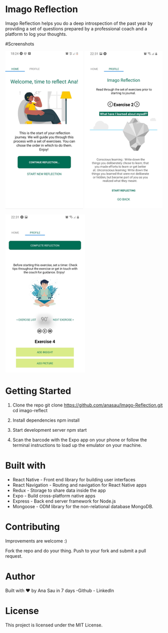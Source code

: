# Imago Reflection
Imago Reflection helps you do a deep introspection of the past year by providing a set of questions prepared by a professional coach and a platform to log your thoughts. 

#Screenshots 

<code><img height="500" alt="Home Screen" src="https://github.com/anasau/Imago-Reflection/blob/default/assets/homescreen.jpg"></code>
<code><img height="500" alt="Exercise 2 " src="https://github.com/anasau/Imago-Reflection/blob/default/assets/pickexercise.jpg"></code>

<!-- <code><img height="540" alt="Profile" src="https://github.com/anasau/Imago-Reflection/blob/default/assets/reflectionstatus.jpg"></code> -->
<code><img height="500" alt="Reflection Page" src="https://github.com/anasau/Imago-Reflection/blob/default/assets/exercisepage.jpg"></code>



# Getting Started 

1. Clone the repo 
git clone https://github.com/anasau/Imago-Reflection.git
cd imago-reflect


2. Install dependencies
npm install

3. Start development server
npm start

4. Scan the barcode with the Expo app on your phone or follow the terminal instructions to load up the emulator on your machine.

# Built with

- React Native - Front end library for building user interfaces
- React Navigation - Routing and navigation for React Native apps
- Redux - Storage to share data inside the app
- Expo - Build cross-platform native apps
- Express -  Back end server framework for Node.js 
- Mongoose - ODM library for the non-relational database MongoDB. 

# Contributing
Improvements are welcome :)

Fork the repo and do your thing. Push to your fork and submit a pull request.

# Author
Built with  ♥ by Ana Sau in 7 days 
-Github - LinkedIn

# License
This project is licensed under the MIT License.

